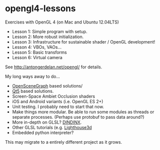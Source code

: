 opengl4-lessons
===============

Exercises with OpenGL 4 (on Mac and Ubuntu 12.04LTS)

* Lesson 1: Simple program with setup.
* Lesson 2: More robust initialization.
* Lesson 3: Infrastructure for sustainable shader / OpenGL development! 
* Lesson 4: VBOs, VAOs...
* Lesson 5: Basic transforms
* Lesson 6: Virtual camera

See http://antongerdelan.net/opengl/ for details.

My long ways away to do...

* [OpenSceneGraph](http://www.openscenegraph.org/) based solutions/
* [Qt5](http://qt-project.org/wiki/Qt_5.0) based solutions.
* Screen-Space Ambiet Occlusion shaders
* iOS and Android variants (i.e. OpenGL ES 2+)
* Unit testing. I probably need to start that now.
* Make things more modular. Be able to run some modules as threads or separate processes. (Perhaps use protobuf to pass data around?)
* More in-depth on GLSL? [DINDINX](http://dindinx.net/OpenGL/index.php?menu=exemples&submenu=shaders).
* Other GLSL tutorials (e.g. [Lighthouse3d](http://www.lighthouse3d.com/)
* Embedded python interpreter? 

This may migrate to a entirely different project as it grows.
